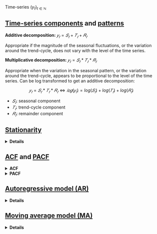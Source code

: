 Time-series $(y_t)_{t \in \mathbb{N}}$


## [Time-series components](https://otexts.com/fpp2/components.html) and [patterns](https://otexts.com/fpp2/tspatterns.html)

**Additive decomposition:**  $𝑦_𝑡 = 𝑆_𝑡 + 𝑇_𝑡 + 𝑅_𝑡$
 
Appropriate if the magnitude of the seasonal fluctuations, or the variation around the trend-cycle, does not vary with the level of the time series.

**Multiplicative decomposition:**  $𝑦_𝑡 = 𝑆_𝑡 * 𝑇_𝑡 * 𝑅_𝑡$
 
Appropriate when the variation in the seasonal pattern, or the variation around the trend-cycle, appears to be proportional to the level of the time series. 
Can be log transformed to get an additive decomposition:

$$𝑦_𝑡 = 𝑆_𝑡 * 𝑇_𝑡 * 𝑅_𝑡 \Leftrightarrow 𝑙𝑜𝑔(𝑦_𝑡) = log(𝑆_𝑡) + log(𝑇_𝑡) + log(𝑅_𝑡)$$
 
- $𝑆_𝑡$: seasonal component
- $𝑇_𝑡$: trend-cycle component
- $𝑅_𝑡$: remainder component


## [Stationarity](https://otexts.com/fpp2/stationarity.html)

<details>
<summary><b>Details</b></summary>

A stationary time series is one whose properties do not depend on the time at which the series is observed:
- constant mean ($\leftrightarrow$ no trend)
- constant standard deviation
- no seasonality

A white noise series is stationary (key property: it's not predictable):
- mean = 0
- constant standard deviation
- correlation between lags is zero

A time-series with cyclic behaviour (but no trend or seasonality) is stationary because the cycles are not of a fixed length, so before we observe the series we cannot be sure where the peaks and troughs of the cycles will be.

**Log-transformation** can help stabilize the variance of a time-series.

**Differencing** can help stabilise the mean of a time-series and eliminate/reduce trend and seasonality. 
The differenced series is the change between consecutive observations $y_t' = y_t - y_{t-1}$
- This can be applied multiple times, or there's also seasonal differencing $y_t' = y_t - y_{t-m}$ for $m \geq 1$.
- If differencing is used, it's important that the differences are interpretable.

How to test for stationarity:
- visually
- global vs. local tests
- ACF: for a stationary time-series, the ACF will drop to zero relatively quickly
- statistical hypothesis tests for stationarity to more objectively determine if differencing is required, such as the *unit root test* or *augmented Dickey-Fuller test*
</details>


## [ACF](https://otexts.com/fpp2/autocorrelation.html) and [PACF](https://otexts.com/fpp2/non-seasonal-arima.html)

<details>
<summary><b>ACF</b></summary>

Complete auto-correlation function, giving auto-correlation values of a series with its lagged values. 
Describes how much the present value of a series is related with its past values. 
A time-series can have components like trend, seasonality, cyclic and residual. 
ACF considers all these components when finding correlations.

--> Used to find the order of the moving average (MA) process
</details>

<details>
<summary><b>PACF</b></summary>

Partial auto-correlation function. 
Instead of finding correlation of present values with all lags like ACF, it finds the correlation of the residual (i.e. what remains after removing effects already explained by earlier lags) with the next lag value. 
Essentially at each time $t$ it calculates the "pure" correlations between $y_t$ and $y_{t-k}$ (for $𝑘 \geq 1$), 
removing any "indirect" effects of the type $𝑦_{𝑡−𝑘} \rightarrow 𝑦_{𝑡−𝑘+1} \rightarrow ... \rightarrow 𝑦_𝑡$ and only considering the "direct" effect $𝑦_{𝑡−𝑘} \rightarrow 𝑦_𝑡$.

The first partial autocorrelation is identical to the first autocorrelation. 
The $𝑘$-th partial autocorrelation coefficient is equal to the estimate of $\phi_𝑘$ in an $AR(𝑘)$ model.

--> Used to find the order of the auto-regressive (AR) process
</details>


## [Autoregressive model (AR)](https://otexts.com/fpp2/AR.html)

<details>
<summary><b>Details</b></summary>

An autoregressive model $AR(𝑝)$ of order $𝑝$ can be written as:

$$𝑦_𝑡 = 𝑐 + \phi_1 𝑦_{t-1} + \phi_2 𝑦_{𝑡−2} + ... + \phi_𝑝 𝑦_{𝑡−𝑝} + \epsilon_𝑡$$
 
where $\epsilon_𝑡$ is white noise. 
Essentially a linear regression with lagged values of the time-series.

Requires the time-series to be stationary.
</details>


## [Moving average model (MA)](https://otexts.com/fpp2/MA.html)

<details>
<summary><b>Details</b></summary>

Rather than using past values of the forecast variable in a regression, a moving average model uses past forecast errors in a regression-like model. 
A moving average model $MA(𝑞)$ of order $𝑞$ can be written as:

$$𝑦_𝑡 = 𝑐 + \epsilon_𝑡 + \theta_1 \epsilon_{𝑡−1} + \theta_2 \epsilon_{𝑡−2} + ... + \theta_𝑞 \epsilon_{𝑡−𝑞}$$
 
where $\epsilon_𝑡$ is white noise. 
Note that we don't actually observe the values $\epsilon_𝑡$, so it's not really a regression in the usual sense. 
Each value of $y_t$ can be thought of as a weighted moving average of the past $𝑞$ forecast errors.

It's possible to write any stationary $AR(𝑝)$ model as a $MA(\inf)$ model. 
For example for an $AR(1)$ model:

$$
\begin{aligned}
𝑦_𝑡 &= \phi_1 𝑦_{𝑡−1} + \epsilon_𝑡
    &= \phi_1 ( \phi_1 𝑦_{𝑡−1} + \epsilon_{𝑡−1} ) + \epsilon_t
    &= \phi_1^2 𝑦_{𝑡−1} + \phi_1 \epsilon_{𝑡−1} + \epsilon_𝑡 ... 
    &= \epsilon_𝑡 + \phi_1 \epsilon_{𝑡−1} + \phi_1^2 \epsilon_{𝑡−2} + \phi_1^3 \epsilon_{𝑡−3} + ...
\end{aligned}
$$
 
The reverse holds under some constraints on the MA parameters, in which case the MA model is called **invertible**.
</details>
